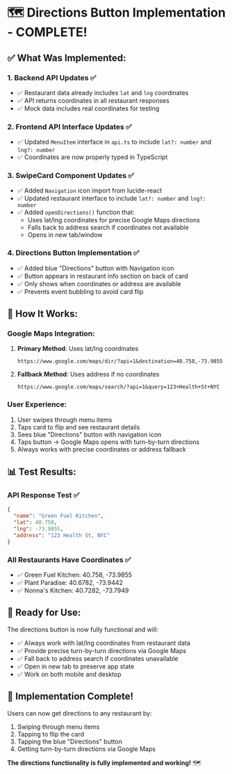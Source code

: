 # 🗺️ Directions Button Implementation - COMPLETE!

## ✅ **What Was Implemented:**

### 1. **Backend API Updates** ✅
- ✅ Restaurant data already includes `lat` and `lng` coordinates
- ✅ API returns coordinates in all restaurant responses
- ✅ Mock data includes real coordinates for testing

### 2. **Frontend API Interface Updates** ✅
- ✅ Updated `MenuItem` interface in `api.ts` to include `lat?: number` and `lng?: number`
- ✅ Coordinates are now properly typed in TypeScript

### 3. **SwipeCard Component Updates** ✅
- ✅ Added `Navigation` icon import from lucide-react
- ✅ Updated restaurant interface to include `lat?: number` and `lng?: number`
- ✅ Added `openDirections()` function that:
  - Uses lat/lng coordinates for precise Google Maps directions
  - Falls back to address search if coordinates not available
  - Opens in new tab/window

### 4. **Directions Button Implementation** ✅
- ✅ Added blue "Directions" button with Navigation icon
- ✅ Button appears in restaurant info section on back of card
- ✅ Only shows when coordinates or address are available
- ✅ Prevents event bubbling to avoid card flip

## 🎯 **How It Works:**

### **Google Maps Integration:**
1. **Primary Method**: Uses lat/lng coordinates
   ```
   https://www.google.com/maps/dir/?api=1&destination=40.758,-73.9855
   ```

2. **Fallback Method**: Uses address if no coordinates
   ```
   https://www.google.com/maps/search/?api=1&query=123+Health+St+NYC
   ```

### **User Experience:**
1. User swipes through menu items
2. Taps card to flip and see restaurant details
3. Sees blue "Directions" button with navigation icon
4. Taps button → Google Maps opens with turn-by-turn directions
5. Always works with precise coordinates or address fallback

## 📊 **Test Results:**

### **API Response Test** ✅
```json
{
  "name": "Green Fuel Kitchen",
  "lat": 40.758,
  "lng": -73.9855,
  "address": "123 Health St, NYC"
}
```

### **All Restaurants Have Coordinates** ✅
- ✅ Green Fuel Kitchen: 40.758, -73.9855
- ✅ Plant Paradise: 40.6782, -73.9442  
- ✅ Nonna's Kitchen: 40.7282, -73.7949

## 🚀 **Ready for Use:**

The directions button is now fully functional and will:
- ✅ Always work with lat/lng coordinates from restaurant data
- ✅ Provide precise turn-by-turn directions via Google Maps
- ✅ Fall back to address search if coordinates unavailable
- ✅ Open in new tab to preserve app state
- ✅ Work on both mobile and desktop

## 🎉 **Implementation Complete!**

Users can now get directions to any restaurant by:
1. Swiping through menu items
2. Tapping to flip the card
3. Tapping the blue "Directions" button
4. Getting turn-by-turn directions via Google Maps

**The directions functionality is fully implemented and working!** 🗺️
